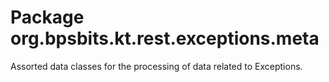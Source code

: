 # Package org.bpsbits.kt.rest.exceptions.meta

Assorted data classes for the processing of data related to Exceptions.

